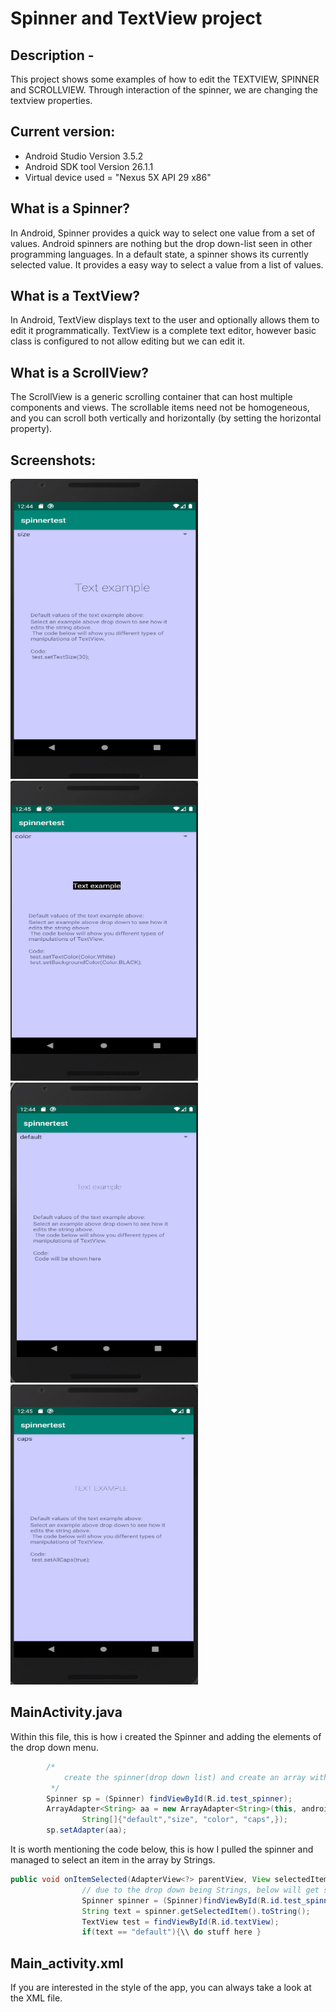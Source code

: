 # Spinner and TextView project

## Description -

This project shows some examples of how to edit the TEXTVIEW, SPINNER and SCROLLVIEW. Through interaction of the spinner, we are changing the textview properties. 

## Current version:
  - Android Studio Version 3.5.2
  - Android SDK tool Version 26.1.1
  - Virtual device used = "Nexus 5X API 29 x86"
  
## What is a Spinner? 
In Android, Spinner provides a quick way to select one value from a set of values. Android spinners are nothing but the drop down-list seen in other programming languages. In a default state, a spinner shows its currently selected value. It provides a easy way to select a value from a list of values.

## What is a TextView? 
In Android, TextView displays text to the user and optionally allows them to edit it programmatically. TextView is a complete text editor, however basic class is configured to not allow editing but we can edit it.

## What is a ScrollView? 
The ScrollView is a generic scrolling container that can host multiple components and views. The scrollable items need not be homogeneous, and you can scroll both vertically and horizontally (by setting the horizontal property).

## Screenshots:
<img src="https://github.com/RattyMyles/spinnertest/blob/master/images/SpinnerSize.png" width="300" height="480"><img src="https://github.com/RattyMyles/spinnertest/blob/master/images/spinnerColor.png" width="300" height="480">
<img src="https://github.com/RattyMyles/spinnertest/blob/master/images/spinnerDefault.png" width="300" height="480"><img src="https://github.com/RattyMyles/spinnertest/blob/master/images/spinnerCaps.png" width="300" height="480">

## MainActivity.java

Within this file, this is how i created the Spinner and adding the elements of the drop down menu.
```java
        /*
            create the spinner(drop down list) and create an array with four elements.
         */
        Spinner sp = (Spinner) findViewById(R.id.test_spinner);
        ArrayAdapter<String> aa = new ArrayAdapter<String>(this, android.R.layout.simple_spinner_item, new
                String[]{"default","size", "color", "caps",});
        sp.setAdapter(aa);
```
It is worth mentioning the code below, this is how I pulled the spinner and managed to select an item in the array by Strings.
```java
public void onItemSelected(AdapterView<?> parentView, View selectedItemView, int position, long id) {
                // due to the drop down being Strings, below will get selected item and checks if it equals to string
                Spinner spinner = (Spinner)findViewById(R.id.test_spinner);
                String text = spinner.getSelectedItem().toString();
                TextView test = findViewById(R.id.textView);
                if(text == "default"){\\ do stuff here }
```

## Main_activity.xml
If you are interested in the style of the app, you can always take a look at the XML file.
